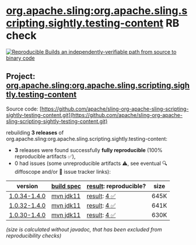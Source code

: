 [org.apache.sling:org.apache.sling.scripting.sightly.testing-content](https://central.sonatype.com/artifact/org.apache.sling/org.apache.sling.scripting.sightly.testing-content/versions) RB check
=======

[![Reproducible Builds](https://reproducible-builds.org/images/logos/rb.svg) an independently-verifiable path from source to binary code](https://reproducible-builds.org/)

## Project: [org.apache.sling:org.apache.sling.scripting.sightly.testing-content](https://central.sonatype.com/artifact/org.apache.sling/org.apache.sling.scripting.sightly.testing-content/versions)

Source code: [https://github.com/apache/sling-org-apache-sling-scripting-sightly-testing-content.git](https://github.com/apache/sling-org-apache-sling-scripting-sightly-testing-content.git)

rebuilding **3 releases** of org.apache.sling:org.apache.sling.scripting.sightly.testing-content:
- **3** releases were found successfully **fully reproducible** (100% reproducible artifacts :white_check_mark:),
- 0 had issues (some unreproducible artifacts :warning:, see eventual :mag: diffoscope and/or :memo: issue tracker links):

| version | [build spec](/BUILDSPEC.md) | [result](https://reproducible-builds.org/docs/jvm/): reproducible? | size |
| -- | --------- | ------ | -- |
| [1.0.34-1.4.0](https://central.sonatype.com/artifact/org.apache.sling/org.apache.sling.scripting.sightly.testing-content/1.0.34-1.4.0/pom) | [mvn jdk11](org.apache.sling.scripting.sightly.testing-content-1.0.34-1.4.0.buildspec) | [result](org.apache.sling.scripting.sightly.testing-content-1.0.34-1.4.0.buildinfo): [4 :white_check_mark: ](org.apache.sling.scripting.sightly.testing-content-1.0.34-1.4.0.buildcompare) | 645K |
| [1.0.32-1.4.0](https://central.sonatype.com/artifact/org.apache.sling/org.apache.sling.scripting.sightly.testing-content/1.0.32-1.4.0/pom) | [mvn jdk11](org.apache.sling.scripting.sightly.testing-content-1.0.32-1.4.0.buildspec) | [result](org.apache.sling.scripting.sightly.testing-content-1.0.32-1.4.0.buildinfo): [4 :white_check_mark: ](org.apache.sling.scripting.sightly.testing-content-1.0.32-1.4.0.buildcompare) | 641K |
| [1.0.30-1.4.0](https://central.sonatype.com/artifact/org.apache.sling/org.apache.sling.scripting.sightly.testing-content/1.0.30-1.4.0/pom) | [mvn jdk11](org.apache.sling.scripting.sightly.testing-content-1.0.30-1.4.0.buildspec) | [result](org.apache.sling.scripting.sightly.testing-content-1.0.30-1.4.0.buildinfo): [4 :white_check_mark: ](org.apache.sling.scripting.sightly.testing-content-1.0.30-1.4.0.buildcompare) | 630K |

<i>(size is calculated without javadoc, that has been excluded from reproducibility checks)</i>
